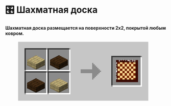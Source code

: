 # 🎛️ Шахматная доска

#### **Шахматная доска размещается** на поверхности 2х2, покрытой любым ковром.

<figure><img src="../../.gitbook/assets/QuMDOFJ.webp" alt=""><figcaption></figcaption></figure>
